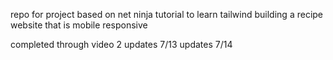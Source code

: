 repo for project based on net ninja tutorial to learn tailwind building a recipe website that is mobile responsive

completed through video 2
updates 7/13
updates 7/14
